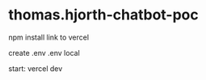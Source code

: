 # thomas.hjorth-chatbot-poc

npm install 
link to vercel 

create .env
.env local 

start: vercel dev 

